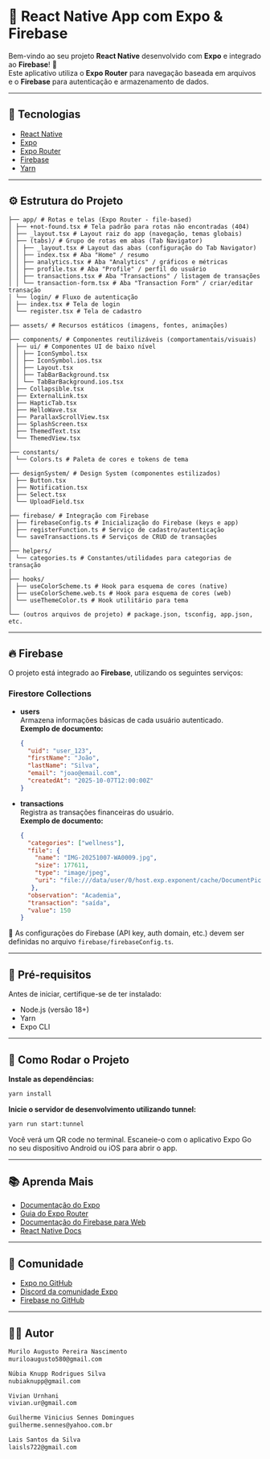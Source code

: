 # 📱 React Native App com Expo & Firebase

Bem-vindo ao seu projeto **React Native** desenvolvido com **Expo** e integrado ao **Firebase**! 🚀  
Este aplicativo utiliza o **Expo Router** para navegação baseada em arquivos e o **Firebase** para autenticação e armazenamento de dados.

---

## 🧩 Tecnologias

- [React Native](https://reactnative.dev/)
- [Expo](https://expo.dev/)
- [Expo Router](https://docs.expo.dev/router/introduction/)
- [Firebase](https://firebase.google.com/)
- [Yarn](https://yarnpkg.com/)

---

## ⚙️ Estrutura do Projeto
```plaintext
├── app/ # Rotas e telas (Expo Router - file-based)
│ ├── +not-found.tsx # Tela padrão para rotas não encontradas (404)
│ ├── _layout.tsx # Layout raiz do app (navegação, temas globais)
│ ├── (tabs)/ # Grupo de rotas em abas (Tab Navigator)
│ │ ├── _layout.tsx # Layout das abas (configuração do Tab Navigator)
│ │ ├── index.tsx # Aba "Home" / resumo
│ │ ├── analytics.tsx # Aba "Analytics" / gráficos e métricas
│ │ ├── profile.tsx # Aba "Profile" / perfil do usuário
│ │ ├── transactions.tsx # Aba "Transactions" / listagem de transações
│ │ └── transaction-form.tsx # Aba "Transaction Form" / criar/editar transação
│ └── login/ # Fluxo de autenticação
│ ├── index.tsx # Tela de login
│ └── register.tsx # Tela de cadastro
│
├── assets/ # Recursos estáticos (imagens, fontes, animações)
│
├── components/ # Componentes reutilizáveis (comportamentais/visuais)
│ ├── ui/ # Componentes UI de baixo nível
│ │ ├── IconSymbol.tsx
│ │ ├── IconSymbol.ios.tsx
│ │ ├── Layout.tsx
│ │ ├── TabBarBackground.tsx
│ │ └── TabBarBackground.ios.tsx
│ ├── Collapsible.tsx
│ ├── ExternalLink.tsx
│ ├── HapticTab.tsx
│ ├── HelloWave.tsx
│ ├── ParallaxScrollView.tsx
│ ├── SplashScreen.tsx
│ ├── ThemedText.tsx
│ └── ThemedView.tsx
│
├── constants/
│ └── Colors.ts # Paleta de cores e tokens de tema
│
├── designSystem/ # Design System (componentes estilizados)
│ ├── Button.tsx
│ ├── Notification.tsx
│ ├── Select.tsx
│ └── UploadField.tsx
│
├── firebase/ # Integração com Firebase
│ ├── firebaseConfig.ts # Inicialização do Firebase (keys e app)
│ ├── registerFunction.ts # Serviço de cadastro/autenticação
│ └── saveTransactions.ts # Serviços de CRUD de transações
│
├── helpers/
│ └── categories.ts # Constantes/utilidades para categorias de transação
│
├── hooks/
│ ├── useColorScheme.ts # Hook para esquema de cores (native)
│ ├── useColorScheme.web.ts # Hook para esquema de cores (web)
│ └── useThemeColor.ts # Hook utilitário para tema
│
└── (outros arquivos de projeto) # package.json, tsconfig, app.json, etc.
```
---

## 🔥 Firebase

O projeto está integrado ao **Firebase**, utilizando os seguintes serviços:

### **Firestore Collections**

- **users**  
  Armazena informações básicas de cada usuário autenticado.  
  **Exemplo de documento:**
  ```json
  {
    "uid": "user_123",
    "firstName": "João",
    "lastName": "Silva",
    "email": "joao@email.com",
    "createdAt": "2025-10-07T12:00:00Z"
  }
  ```

- **transactions**  
  Registra as transações financeiras do usuário.  
  **Exemplo de documento:**
  ```json 
  {
    "categories": ["wellness"],
    "file": {
      "name": "IMG-20251007-WA0009.jpg",
      "size": 177611,
      "type": "image/jpeg",
      "uri": "file:///data/user/0/host.exp.exponent/cache/DocumentPicker/b115c891-5923-4458-be42-aca5987a7f7c.jpg"
     },
    "observation": "Academia",
    "transaction": "saída",
    "value": 150
  }
  ```

🔑 As configurações do Firebase (API key, auth domain, etc.) devem ser definidas no arquivo `firebase/firebaseConfig.ts`.

---

## 🧠 Pré-requisitos

Antes de iniciar, certifique-se de ter instalado:

- Node.js (versão 18+)
- Yarn
- Expo CLI

---

## 🚀 Como Rodar o Projeto

**Instale as dependências:**
```bash
yarn install
```

**Inicie o servidor de desenvolvimento utilizando tunnel:**
```bash
yarn run start:tunnel
```

Você verá um QR code no terminal. Escaneie-o com o aplicativo Expo Go no seu dispositivo Android ou iOS para abrir o app.

---

## 📚 Aprenda Mais

- [Documentação do Expo](https://docs.expo.dev/)
- [Guia do Expo Router](https://docs.expo.dev/router/introduction/)
- [Documentação do Firebase para Web](https://firebase.google.com/docs/web/setup)
- [React Native Docs](https://reactnative.dev/docs/getting-started)

---

## 💬 Comunidade

- [Expo no GitHub](https://github.com/expo/expo)
- [Discord da comunidade Expo](https://discord.gg/expo)
- [Firebase no GitHub](https://github.com/firebase/firebase-js-sdk)

---

## 🧑‍💻 Autor

```markdown
Murilo Augusto Pereira Nascimento
muriloaugusto580@gmail.com

Núbia Knupp Rodrigues Silva
nubiaknupp@gmail.com

Vivian Urnhani
vivian.ur@gmail.com

Guilherme Vinicius Sennes Domingues
guilherme.sennes@yahoo.com.br

Lais Santos da Silva
laisls722@gmail.com
```
